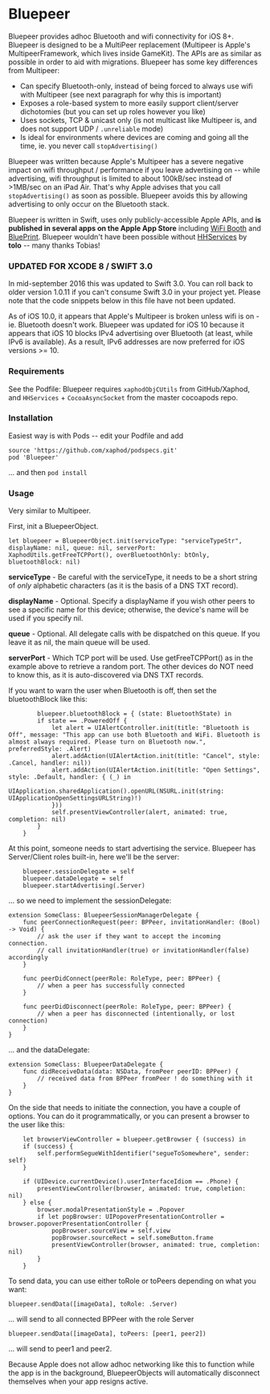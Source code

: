 # Bluepeer

Bluepeer provides adhoc Bluetooth and wifi connectivity for iOS 8+. Bluepeer is designed to be a MultiPeer replacement (Multipeer is Apple's MultipeerFramework, which lives inside GameKit). The APIs are as similar as possible in order to aid with migrations. Bluepeer has some key differences from Multipeer:

- Can specify Bluetooth-only, instead of being forced to always use wifi with Multipeer (see next paragraph for why this is important)
- Exposes a role-based system to more easily support client/server dichotomies (but you can set up roles however you like)
- Uses sockets, TCP & unicast only (is not multicast like Multipeer is, and does not support UDP / `.unreliable` mode)
- Is ideal for environments where devices are coming and going all the time, ie. you never call `stopAdvertising()`

Bluepeer was written because Apple's Multipeer has a severe negative impact on wifi throughput / performance if you leave advertising on -- while advertising, wifi throughput is limited to about 100kB/sec instead of >1MB/sec on an iPad Air. That's why Apple advises that you call `stopAdvertising()` as soon as possible. Bluepeer avoids this by allowing advertising to only occur on the Bluetooth stack.

Bluepeer is written in Swift, uses only publicly-accessible Apple APIs, and **is published in several apps on the Apple App Store** including [WiFi Booth](http://thewifibooth.com) and [BluePrint](https://thewifibooth.com/blueprint/). Bluepeer wouldn't have been possible without [HHServices](https://github.com/tolo/HHServices) by **tolo** -- many thanks Tobias!

### UPDATED FOR XCODE 8 / SWIFT 3.0
In mid-september 2016 this was updated to Swift 3.0. You can roll back to older version 1.0.11 if you can't consume Swift 3.0 in your project yet. Please note that the code snippets below in this file have not been updated.

As of iOS 10.0, it appears that Apple's Multipeer is broken unless wifi is on - ie. Bluetooth doesn't work. Bluepeer was updated for iOS 10 because it appears that iOS 10 blocks IPv4 advertising over Bluetooth (at least, while IPv6 is available). As a result, IPv6 addresses are now preferred for iOS versions >= 10.

### Requirements
See the Podfile: Bluepeer requires `xaphodObjCUtils` from GitHub/Xaphod, and `HHServices` + `CocoaAsyncSocket` from the master cocoapods repo.

### Installation

Easiest way is with Pods -- edit your Podfile and add

```
source 'https://github.com/xaphod/podspecs.git'
pod 'Bluepeer'
```
... and then `pod install`

### Usage

Very similar to Multipeer. 

First, init a BluepeerObject.

```let bluepeer = BluepeerObject.init(serviceType: "serviceTypeStr", displayName: nil, queue: nil, serverPort: XaphodUtils.getFreeTCPPort(), overBluetoothOnly: btOnly, bluetoothBlock: nil)```

**serviceType** - Be careful with the serviceType, it needs to be a short string of *only* alphabetic characters (as it is the basis of a DNS TXT record). 

**displayName** - Optional. Specify a displayName if you wish other peers to see a specific name for this device; otherwise, the device's name will be used if you specify nil. 

**queue** - Optional. All delegate calls with be dispatched on this queue. If you leave it as nil, the main queue will be used.

**serverPort** - Which TCP port will be used. Use getFreeTCPPort() as in the example above to retrieve a random port. The other devices do NOT need to know this, as it is auto-discovered via DNS TXT records.

If you want to warn the user when Bluetooth is off, then set the bluetoothBlock like this:

            bluepeer.bluetoothBlock = { (state: BluetoothState) in
            if state == .PoweredOff {
                let alert = UIAlertController.init(title: "Bluetooth is Off", message: "This app can use both Bluetooth and WiFi. Bluetooth is almost always required. Please turn on Bluetooth now.", preferredStyle: .Alert)
                alert.addAction(UIAlertAction.init(title: "Cancel", style: .Cancel, handler: nil))
                alert.addAction(UIAlertAction.init(title: "Open Settings", style: .Default, handler: { (_) in
                    UIApplication.sharedApplication().openURL(NSURL.init(string: UIApplicationOpenSettingsURLString)!)
                }))
                self.presentViewController(alert, animated: true, completion: nil)
            }
        }

At this point, someone needs to start advertising the service. Bluepeer has Server/Client roles built-in, here we'll be the server:

        bluepeer.sessionDelegate = self
        bluepeer.dataDelegate = self
        bluepeer.startAdvertising(.Server)

... so we need to implement the sessionDelegate:

    extension SomeClass: BluepeerSessionManagerDelegate {
        func peerConnectionRequest(peer: BPPeer, invitationHandler: (Bool) -> Void) {
            // ask the user if they want to accept the incoming connection. 
            // call invitationHandler(true) or invitationHandler(false) accordingly
        }
        
        func peerDidConnect(peerRole: RoleType, peer: BPPeer) {
            // when a peer has successfully connected
        }
        
        func peerDidDisconnect(peerRole: RoleType, peer: BPPeer) {
            // when a peer has disconnected (intentionally, or lost connection)
        }
    }

... and the dataDelegate:

    extension SomeClass: BluepeerDataDelegate {
        func didReceiveData(data: NSData, fromPeer peerID: BPPeer) {
            // received data from BPPeer fromPeer ! do something with it
        }
    }

On the side that needs to initiate the connection, you have a couple of options. You can do it programmatically, or you can present a browser to the user like this:

        let browserViewController = bluepeer.getBrowser { (success) in
        if (success) {
            self.performSegueWithIdentifier("segueToSomewhere", sender: self)
        }
        
        if (UIDevice.currentDevice().userInterfaceIdiom == .Phone) {
            presentViewController(browser, animated: true, completion: nil)
        } else {
            browser.modalPresentationStyle = .Popover
            if let popBrowser: UIPopoverPresentationController = browser.popoverPresentationController {
                popBrowser.sourceView = self.view
                popBrowser.sourceRect = self.someButton.frame
                presentViewController(browser, animated: true, completion: nil)
            }
        }

To send data, you can use either toRole or toPeers depending on what you want:

    bluepeer.sendData([imageData], toRole: .Server)
... will send to all connected BPPeer with the role Server

    bluepeer.sendData([imageData], toPeers: [peer1, peer2])
... will send to peer1 and peer2.

Because Apple does not allow adhoc networking like this to function while the app is in the background, BluepeerObjects will automatically disconnect themselves when your app resigns active.

 
